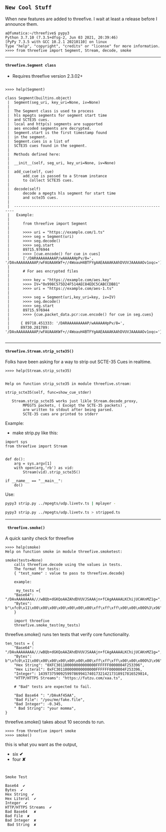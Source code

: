 ## ```New Cool Stuff```
When new features are added to threefive. I wait at least a release before I announce them.

```py3
a@fumatica:~/threefive$ pypy3
Python 3.7.10 (7.3.5+dfsg-2, Jun 03 2021, 20:39:46)
[PyPy 7.3.5 with GCC 10.2.1 20210110] on linux
Type "help", "copyright", "credits" or "license" for more information.
>>>> from threefive import Segment, Stream, decode, smoke
```
___

#### ```threefive.Segment class```
* Requires threefive version 2.3.02+
```py3

>>>> help(Segment)

class Segment(builtins.object)
 |  Segment(seg_uri, key_uri=None, iv=None)
 |  
 |  The Segment class is used to process
 |  hls mpegts segments for segment start time
 |  and SCTE35 cues.
 |  local and http(s) segments are supported
 |  aes encoded segments are decrypted.
 |  Segment.start is the first timestamp found
 |  in the segment.
 |  Segment.cues is a list of 
 |  SCTE35 cues found in the segment.
 |  
 |  Methods defined here:
 |  
 |  __init__(self, seg_uri, key_uri=None, iv=None)
 |  
 |  add_cue(self, cue)
 |      add_cue is passed to a Stream instance
 |      to collect SCTE35 cues.
 |  
 |  decode(self)
 |      decode a mpegts hls segment for start time
 |      and scte35 cues.
 |  
 |  ----------------------------------------------------------------------
 |   Example:
 |
 |      from threefive import Segment
 |  
 |      >>>> uri = "https://example.com/1.ts"
 |      >>>> seg = Segment(uri)
 |      >>>> seg.decode()
 |      >>>> seg.start
 |      89715.976944
 |      >>>> [cue.encode() for cue in cues]
 |      ['/DARAAAAAAAAAP/wAAAAAHpPv/8=', '/DAvAAAAAAAAAP/wFAUAAAKWf+//4WoauH4BTFYgAAEAAAAKAAhDVUVJAAAAAOv1oqc=']
 |  
 |      # For aes encrypted files
 |  
 |      >>>> key = "https://example.com/aes.key"
 |      >>>> IV="0x998C575D24F514AEC84EDC5CABCCDB81"
 |      >>>> uri = "https://example.com/aes-1.ts"
 |  
 |      >>>> seg = Segment(uri,key_uri=key, iv=IV)
 |      >>>> seg.decode()
 |      >>>> seg.start
 |      89715.976944
 |      >>>> {cue.packet_data.pcr:cue.encode() for cue in seg.cues}
 |     
 |     { 89718.451333: '/DARAAAAAAAAAP/wAAAAAHpPv/8=',
 |     89730.281789: '/DAvAAAAAAAAAP/wFAUAAAKWf+//4WoauH4BTFYgAAEAAAAKAAhDVUVJAAAAAOv1oqc='}


```

___

####  ```threefive.Stream.strip_scte35()```

Folks have been asking for a way to strip out SCTE-35 Cues in realtime. 


```py3
>>>> help(Stream.strip_scte35)


Help on function strip_scte35 in module threefive.stream:

strip_scte35(self, func=show_cue_stder)

   Stream.strip_scte35 works just likle Stream.decode_proxy,
        MPEGTS packets, ( Except the SCTE-35 packets) ,
        are written to stdout after being parsed.
        SCTE-35 cues are printed to stderr
```

Example:

* make strip.py like this:

```py3
import sys
from threefive import Stream


def do():
    arg = sys.argv[1]
    with open(arg,'rb') as vid:
        Stream(vid).strip_scte35()

if __name__ == "__main__":
    do()
```
Use:
```sh
pypy3 strip.py ../mpegts/udp.livetv.ts | mplayer - 
```

```sh 
pypy3 strip.py ../mpegts/udp.livetv.ts > stripped.ts 
```
---

#### ``` threefive.smoke()```   
A quick sanity check for threefive
  
```py3
>>>> help(smoke)
Help on function smoke in module threefive.smoketest:

smoke(tests=None)
    calls threefive.decode using the values in tests.
    The format for tests:
    { "test_name" : value to pass to threefive.decode}
    
    example:
    
     my_tests ={
    "Base64": "/DAvAAAAAAAA///wBQb+dGKQoAAZAhdDVUVJSAAAjn+fCAgAAAAALKChijUCAKnMZ1g=",
    "Bytes": b"\xfc0\x11\x00\x00\x00\x00\x00\x00\x00\xff\xff\xff\x00\x00\x00O%3\x96",
    }
    
    import threefive
    threefive.smoke_test(my_tests)

```
 threefive.smoke() runs ten tests that verify core functionality.

```py3
ten_tests = {
    "Base64": "/DAvAAAAAAAA///wBQb+dGKQoAAZAhdDVUVJSAAAjn+fCAgAAAAALKChijUCAKnMZ1g=",
    "Bytes": b"\xfc0\x11\x00\x00\x00\x00\x00\x00\x00\xff\xff\xff\x00\x00\x00O%3\x96",
    "Hex String": "0XFC301100000000000000FFFFFF0000004F253396",
    "Hex Literal": 0xFC301100000000000000FFFFFF0000004F253396,
    "Integer": 1439737590925997869941740173214217318917816529814,
    "HTTP/HTTPS Streams": "https://futzu.com/xaa.ts",
    
    # "Bad" tests are expected to fail.
    
    "Bad Base64 ": "/DAvAf45AA",
    "Bad File": "/you/me/fake.file",
    "Bad Integer": -0.345,
    " Bad String": "your momma",
}
```
threefive.smoke() takes about 10 seconds to run.
```py3
>>>> from threefive import smoke
>>>> smoke()

```

this is what you want as the output,
* six  __✔__
* four __✘__

```py3


Smoke Test

Base64  ✔
Bytes  ✔
Hex String  ✔
Hex Literal  ✔
Integer  ✔
HTTP/HTTPS Streams  ✔
Bad Base64   ✘
Bad File  ✘
Bad Integer  ✘
 Bad String  ✘
```
